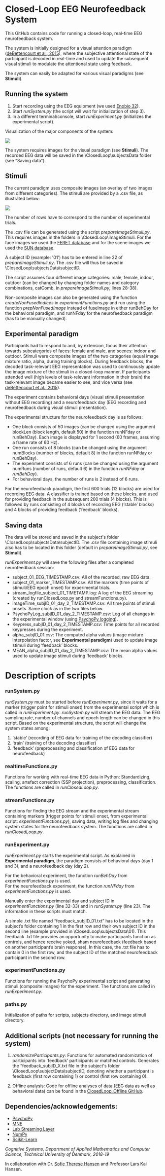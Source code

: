 # Closed-Loop EEG Neurofeedback System

This GitHub contains code for running a closed-loop, real-time EEG neurofeedback system.

The system is initially designed for a visual attention paradigm ([deBettencourt et al., 2015](https://www.nature.com/articles/nn.3940)), where the subjective attentional state of the participant is decoded in real-time and used to update the subsequent visual stimuli to modulate the attentional state using feedback.

The system can easily be adapted for various visual paradigms (see **Stimuli**).

## Running the system
1)	Start recording using the EEG equipment (we used [Enobio 32](https://www.neuroelectrics.com/products/enobio/)).
2)	Start *runSystem.py* (the script will wait for initialization of step 3). 
3)	In a different terminal/console, start *runExperiment.py* (initializes the experimental script). 

Visualization of the major components of the system:

![](systemComponents.png)

The system requires images for the visual paradigm (see **Stimuli**). The recorded EEG data will be saved in the \ClosedLoop\subjectsData folder (see “Saving data”).

## Stimuli
The current paradigm uses composite images (an overlay of two images from different categories). The stimuli are provided by a .csv file, as illustrated below:

![](createIndices_example.PNG)

The number of rows have to correspond to the number of experimental trials.

The .csv file can be generated using the script *prepareImageStimuli.py*. This requires images in the folders in \ClosedLoop\imageStimuli\. For the face images we used the [FERET database](https://www.nist.gov/itl/iad/image-group/color-feret-database) and for the scene images we used the [SUN database](https://groups.csail.mit.edu/vision/SUN/).

A subject ID (example: '01') has to be entered in line 22 of *prepareImageStimuli.py*. The .csv file will thus be saved in  \ClosedLoop\subjectsData\subjectID\. 

The script assumes four different image categories: male, female, indoor, outdoor (can be changed by changing folder names and category combinations, catComb, in *prepareImageStimuli.py*, lines 28-38).

Non-composite images can also be generated using the function *createNonFusedIndices* in *experimentFunctions.py* and run using the function *prepNonFusedImage* instead of fuseImage in either runBehDay for the behavioral paradigm, and runNFday for the neurofeedback paradigm (has to be manually changed).

## Experimental paradigm
Participants had to respond to and, by extension, focus their attention towards subcategories of faces: female
and male, and scenes: indoor and outdoor. Stimuli were composite images of the two categories (equal image
mixture ratio, alpha, during training blocks). During feedback blocks, the decoded task-relevant EEG representation was used to continuously update the image mixture of the stimuli in a closed-loop manner. If participants attended well (high levels of task-relevant information in their brain) the task-relevant image became easier to see, and vice versa (see [deBettencourt et al., 2015](https://www.nature.com/articles/nn.3940)).

The experiment contains behavioral days (visual stimuli presentation without EEG recording) and a neurofeedback day (EEG recording and neurofeedback during visual stimuli presentation). 

The experimental structure for the neurofeedback day is as follows:

- One block consists of 50 images (can be changed using the argument blockLen (block length, default 50) in the function runNFday or runBehDay). Each image is displayed for 1 second (60 frames, assuming a frame rate of 60 Hz). 
- One run consists of 8 blocks (can be changed using the argument numBlocks (number of blocks, default 8) in the function runNFday or runBehDay).
- The experiment consists of 6 runs (can be changed using the argument numRuns (number of runs, default 6) in the function *runNFday* or *runBehDay*). 
- For behavioral days, the number of runs is 2 instead of 6 runs.

For the neurofeedback paradigm, the first 600 trials (12 blocks) are used for recording EEG data. A classifier is trained based on these blocks, and used for providing feedback in the subsequent 200 trials (4 blocks). This is followed by runs consisting of 4 blocks of recording EEG (‘stable’ blocks) and 4 blocks of providing feedback (‘feedback’ blocks). 

## Saving data
The data will be stored and saved in the subject's folder \ClosedLoop\subjectsData\subjectID\. The .csv file containing image stimuli also has to be located in this folder (default in *prepareImageStimuli.py*, see **Stimuli**).

*runExperiment.py* will save the following files after a completed neurofeedback session:
-	subject_01_EEG_TIMESTAMP.csv: All of the recorded, raw EEG data. 
-	subject_01_marker_TIMESTAMP.csv: All the markers (time points of stimuli/EEG epoch onset) for experimental trials. 
-	stream_logfile_subject_01_TIMETAMP.log: A log of the EEG streaming (created by runClosedLoop.py and streamFunctions.py).
-	imageTime_subjID_01_day_2_TIMESTAMP.csv: All time points of stimuli onsets. Same clock as in the two files below.
-	PsychoPyLog_subjID_01_day_2_TIMESTAMP.csv: Log of all changes in the experimental window (using [PsychoPy logging](http://www.psychopy.org/coder/codeLogging.html)).
-	Keypress_subjID_01_day_2_TIMESTAMP.csv: Time points for all recorded keypresses during the experiment.
-	alpha_subjID_01.csv: The computed alpha values (image mixture interpolation factor, see **Experimental paradigm**) used to update image stimuli during ‘feedback’ blocks.
-	MEAN_alpha_subjID_01_day_2_TIMESTAMP.csv: The mean alpha values used to update image stimuli during ‘feedback’ blocks.


# Description of scripts

### runSystem.py
*runSystem.py* must be started before *runExperiment.py*, since it waits for a marker (trigger point for stimuli onset) from the experimental script which is called in *runExperiment.py*.
*runSystem.py* will stream the EEG data. The EEG sampling rate, number of channels and epoch length can be changed in this script. Based on the experimental structure, the script will change the system states among:

1) ‘stable’ (recording of EEG data for training of the decoding classifier)
2) ‘train’ (training of the decoding classifier)
3) ‘feedback’ (preprocessing and classification of EEG data for neurofeedback)

### realtimeFunctions.py
Functions for working with real-time EEG data in Python:
Standardizing, scaling, artefact correction (SSP projection), preprocessing, classification.
The functions are called in *runClosedLoop.py*.

### streamFunctions.py
Functions for finding the EEG stream and the experimental stream containing markers (trigger points for stimuli onset, from experimental script: *experimentFunctions.py*), saving data, writing log files and changing system states for the neurofeedback system.
The functions are called in *runClosedLoop.py*.

### runExperiment.py
*runExperiment.py* starts the experimental script. As explained in **Experimental paradigm**, the paradigm consists of behavioral days (day 1 and 3), and a neurofeedback day (day 2). 

For the behavioral experiment, the function *runBehDay* from *experimentFunctions.py* is used.  
For the neurofeedback experiment, the function *runNFday* from *experimentFunctions.py* is used.

Manually enter the experimental day and subject ID in *experimentFunctions.py* (line 32-33) and in *runSystem.py* (line 23). The information in these scripts must match.

A simple .txt file named “feedback_subjID_01.txt” has to be located in the subject’s folder containing 1 in the first row and their own subject ID in the second line (example provided in \ClosedLoop\subjectsData\01\). 
This feedback .txt file provides an opportunity to make participants function as controls, and hence receive yoked, sham neurofeedback (feedback based on another participant’s brain response). In this case, the .txt file has to contain 0 in the first row, and the subject ID of the matched neurofeedback participant in the second row.

### experimentFunctions.py
Functions for running the PsychoPy experimental script and generating stimuli (composite images) for the experiment.
The functions are called in *runExperiment.py*.

### paths.py
Initialization of paths for scripts, subjects directory, and image stimuli directory.

## Additional scripts (not necessary for running the system)

1)	*randomizeParticipants.py*: Functions for automated randomization of participants into 'feedback' participants or matched controls. Generates the “feedback_subjID_X.txt file in the subject's folder \ClosedLoop\subjectData\subjectID\, denoting whether a participant is feedback (first row containing 1) or control (first row containing 0).

2) Offline analysis: Code for offline analyses of data (EEG data as well as behavioral data) can be found in the [ClosedLoop_Offline GitHub](https://github.com/gretatuckute/ClosedLoop_Offline).

## Dependencies/acknowledgements:
- [PsychoPy](https://www.psychopy.org/)
- [MNE](https://mne-tools.github.io/stable/index.html) 
- [Lab Streaming Layer](https://github.com/sccn/labstreaminglayer)
- [NumPy](https://www.numpy.org/)
- [Scikit-Learn](https://scikit-learn.org/stable/)

*Cognitive Systems, Department of Applied Mathematics and Computer Science, Technical University of Denmark, 2018-19* 

In collaboration with Dr. [Sofie Therese Hansen](https://github.com/STherese) and Professor Lars Kai Hansen.
